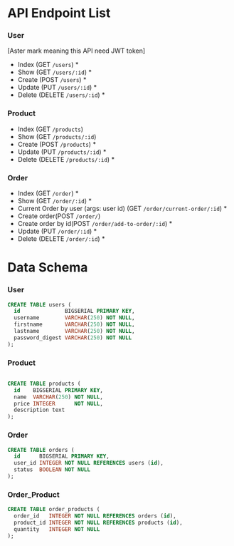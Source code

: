 # API Endpoint List

### User
[Aster mark meaning this API need JWT token]

-  Index  (GET `/users`) *
-  Show  (GET `/users/:id`) *
-  Create  (POST `/users`) *
-  Update  (PUT `/users/:id`) *
-  Delete  (DELETE `/users/:id`) *

### Product

- Index (GET `/products`)  
- Show (GET `/products/:id`)
-  Create  (POST `/products`) *
-  Update  (PUT `/products/:id`) *
-  Delete  (DELETE `/products/:id`) *

### Order

-  Index  (GET `/order`) *
-  Show  (GET `/order/:id`) *
-  Current Order by user (args: user id) (GET `/order/current-order/:id`) *
- Create order(POST `/order/`)
-  Create order by id(POST `/order/add-to-order/:id`) *
-  Update (PUT `/order/:id`) *
-  Delete (DELETE `/order/:id`) *

# Data Schema

### User

```sql
CREATE TABLE users (
  id              BIGSERIAL PRIMARY KEY,
  username        VARCHAR(250) NOT NULL,
  firstname       VARCHAR(250) NOT NULL,
  lastname        VARCHAR(250) NOT NULL,
  password_digest VARCHAR(250) NOT NULL
);
```

### Product

```sql

CREATE TABLE products (
  id    BIGSERIAL PRIMARY KEY,
  name  VARCHAR(250) NOT NULL,
  price INTEGER      NOT NULL,
  description text
);
```

### Order

```sql
CREATE TABLE orders (
  id      BIGSERIAL PRIMARY KEY,
  user_id INTEGER NOT NULL REFERENCES users (id),
  status  BOOLEAN NOT NULL
);
```

### Order_Product

```sql
CREATE TABLE order_products (
  order_id   INTEGER NOT NULL REFERENCES orders (id),
  product_id INTEGER NOT NULL REFERENCES products (id),
  quantity   INTEGER NOT NULL
);
```
